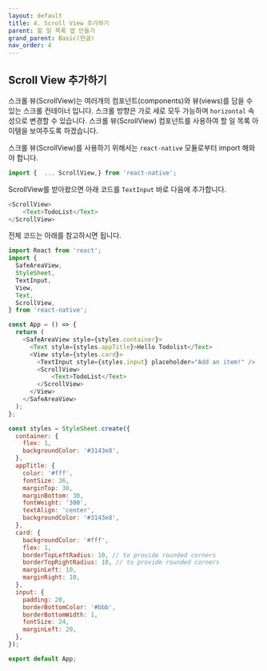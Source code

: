 ```yaml
---
layout: default
title: 4. Scroll View 추가하기
parent: 할 일 목록 앱 만들기
grand_parent: Basic(한글)
nav_order: 4
---
```


## Scroll View 추가하기

스크롤 뷰(ScrollView)는 여러개의 컴포넌트(components)와 뷰(views)를 담을 수 있는 스크롤 컨테이너 입니다. 스크롤 방향은 가로 세로 모두 가능하며 `horizontal` 속성으로 변경할 수 있습니다. 스크롤 뷰(ScrollView) 컴포넌트를 사용하여 할 일 목록 아이템을 보여주도록 하겠습니다.


스크롤 뷰(ScrollView)를 사용하기 위해서는 `react-native` 모듈로부터 import 해와야 합니다.

```js
import {  ... ScrollView,} from 'react-native';
```

ScrollView를 받아왔으면 아래 코드를 `TextInput` 바로 다음에 추가합니다.

```js
<ScrollView>
    <Text>TodoList</Text>
</ScrollView>
```

전체 코드는 아래를 참고하시면 됩니다.

```js
import React from 'react';
import {
  SafeAreaView,
  StyleSheet,
  TextInput,
  View,
  Text,
  ScrollView,
} from 'react-native';

const App = () => {
  return (
    <SafeAreaView style={styles.container}>
      <Text style={styles.appTitle}>Hello Todolist</Text>
      <View style={styles.card}>
        <TextInput style={styles.input} placeholder="Add an item!" />
        <ScrollView>
            <Text>TodoList</Text>
        </ScrollView>
      </View>
    </SafeAreaView>
  );
};

const styles = StyleSheet.create({
  container: {
    flex: 1,
    backgroundColor: '#3143e8',
  },
  appTitle: {
    color: '#fff',
    fontSize: 36,
    marginTop: 30,
    marginBottom: 30,
    fontWeight: '300',
    textAlign: 'center',
    backgroundColor: '#3143e8',
  },
  card: {
    backgroundColor: '#fff',
    flex: 1,
    borderTopLeftRadius: 10, // to provide rounded corners
    borderTopRightRadius: 10, // to provide rounded corners
    marginLeft: 10,
    marginRight: 10,
  },
  input: {
    padding: 20,
    borderBottomColor: '#bbb',
    borderBottomWidth: 1,
    fontSize: 24,
    marginLeft: 20,
  },
});

export default App;
```
